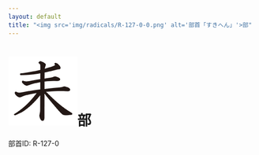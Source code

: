 ```yaml
---
layout: default
title: "<img src='img/radicals/R-127-0-0.png' alt='部首「すきへん」'>部"  # glyphをタイトルに使用
---
```


# <img src='img/radicals/R-127-0-0.png' alt='部首「すきへん」'>部
部首ID: R-127-0
